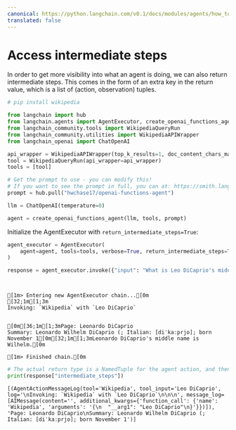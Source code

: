 ```yaml
---
canonical: https://python.langchain.com/v0.1/docs/modules/agents/how_to/intermediate_steps
translated: false
---
```


# Access intermediate steps

In order to get more visibility into what an agent is doing, we can also return intermediate steps. This comes in the form of an extra key in the return value, which is a list of (action, observation) tuples.

```python
# pip install wikipedia
```

```python
from langchain import hub
from langchain.agents import AgentExecutor, create_openai_functions_agent
from langchain_community.tools import WikipediaQueryRun
from langchain_community.utilities import WikipediaAPIWrapper
from langchain_openai import ChatOpenAI

api_wrapper = WikipediaAPIWrapper(top_k_results=1, doc_content_chars_max=100)
tool = WikipediaQueryRun(api_wrapper=api_wrapper)
tools = [tool]

# Get the prompt to use - you can modify this!
# If you want to see the prompt in full, you can at: https://smith.langchain.com/hub/hwchase17/openai-functions-agent
prompt = hub.pull("hwchase17/openai-functions-agent")

llm = ChatOpenAI(temperature=0)

agent = create_openai_functions_agent(llm, tools, prompt)
```

Initialize the AgentExecutor with `return_intermediate_steps=True`:

```python
agent_executor = AgentExecutor(
    agent=agent, tools=tools, verbose=True, return_intermediate_steps=True
)
```

```python
response = agent_executor.invoke({"input": "What is Leo DiCaprio's middle name?"})
```

```output


[1m> Entering new AgentExecutor chain...[0m
[32;1m[1;3m
Invoking: `Wikipedia` with `Leo DiCaprio`


[0m[36;1m[1;3mPage: Leonardo DiCaprio
Summary: Leonardo Wilhelm DiCaprio (; Italian: [diˈkaːprjo]; born November 1[0m[32;1m[1;3mLeonardo DiCaprio's middle name is Wilhelm.[0m

[1m> Finished chain.[0m
```

```python
# The actual return type is a NamedTuple for the agent action, and then an observation
print(response["intermediate_steps"])
```

```output
[(AgentActionMessageLog(tool='Wikipedia', tool_input='Leo DiCaprio', log='\nInvoking: `Wikipedia` with `Leo DiCaprio`\n\n\n', message_log=[AIMessage(content='', additional_kwargs={'function_call': {'name': 'Wikipedia', 'arguments': '{\n  "__arg1": "Leo DiCaprio"\n}'}})]), 'Page: Leonardo DiCaprio\nSummary: Leonardo Wilhelm DiCaprio (; Italian: [diˈkaːprjo]; born November 1')]
```